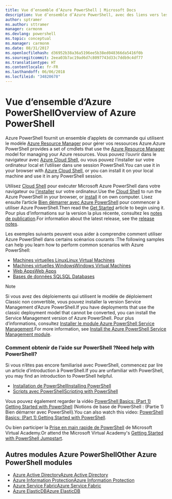 ```yaml
---
title: Vue d’ensemble d’Azure PowerShell | Microsoft Docs
description: Vue d’ensemble d’Azure PowerShell, avec des liens vers les procédures d’installation et de configuration.
author: sptramer
ms.author: sttramer
manager: carmonm
ms.devlang: powershell
ms.topic: conceptual
ms.manager: carmonm
ms.date: 08/31/2017
ms.openlocfilehash: d36952b38a36a5196ee5b38ed048366da5416f0b
ms.sourcegitcommit: 2eea03b7ac19ad6d7c8097743d33c7ddb9c4df77
ms.translationtype: HT
ms.contentlocale: fr-FR
ms.lasthandoff: 06/06/2018
ms.locfileid: "34820678"
---
```

# <a name="overview-of-azure-powershell"></a><span data-ttu-id="0cfc2-103">Vue d’ensemble d’Azure PowerShell</span><span class="sxs-lookup"><span data-stu-id="0cfc2-103">Overview of Azure PowerShell</span></span>

<span data-ttu-id="0cfc2-104">Azure PowerShell fournit un ensemble d’applets de commande qui utilisent le modèle [Azure Resource Manager](/azure/azure-resource-manager/resource-group-overview) pour gérer vos ressources Azure.</span><span class="sxs-lookup"><span data-stu-id="0cfc2-104">Azure PowerShell provides a set of cmdlets that use the [Azure Resource Manager](/azure/azure-resource-manager/resource-group-overview) model for managing your Azure resources.</span></span> <span data-ttu-id="0cfc2-105">Vous pouvez l’ouvrir dans le navigateur avec [Azure Cloud Shell](/azure/cloud-shell/overview), ou vous pouvez l’installer sur votre ordinateur local et l’utiliser dans une session PowerShell.</span><span class="sxs-lookup"><span data-stu-id="0cfc2-105">You can use it in your browser with [Azure Cloud Shell](/azure/cloud-shell/overview), or you can install it on your local machine and use it in any PowerShell session.</span></span>

<span data-ttu-id="0cfc2-106">Utilisez [Cloud Shell](/azure/cloud-shell/overview) pour exécuter Microsoft Azure PowerShell dans votre navigateur ou [l’installer](install-azurerm-ps.md) sur votre ordinateur.</span><span class="sxs-lookup"><span data-stu-id="0cfc2-106">Use the [Cloud Shell](/azure/cloud-shell/overview) to run the Azure PowerShell in your browser, or [install](install-azurerm-ps.md) it on own computer.</span></span> <span data-ttu-id="0cfc2-107">Lisez ensuite l’article [Bien démarrer avec Azure PowerShell](get-started-azureps.md) pour commencer à utiliser Azure PowerShell.</span><span class="sxs-lookup"><span data-stu-id="0cfc2-107">Then read the [Get Started](get-started-azureps.md) article to begin using it.</span></span> <span data-ttu-id="0cfc2-108">Pour plus d’informations sur la version la plus récente, consultez les [notes de publication](release-notes-azureps.md).</span><span class="sxs-lookup"><span data-stu-id="0cfc2-108">For information about the latest release, see the [release notes](release-notes-azureps.md).</span></span>

<span data-ttu-id="0cfc2-109">Les exemples suivants peuvent vous aider à comprendre comment utiliser Azure PowerShell dans certains scénarios courants :</span><span class="sxs-lookup"><span data-stu-id="0cfc2-109">The following samples can help you learn how to perform common scenarios with Azure PowerShell:</span></span>

* [<span data-ttu-id="0cfc2-110">Machines virtuelles Linux</span><span class="sxs-lookup"><span data-stu-id="0cfc2-110">Linux Virtual Machines</span></span>](/azure/virtual-machines/virtual-machines-linux-powershell-samples?toc=/powershell/azure/toc.json)
* [<span data-ttu-id="0cfc2-111">Machines virtuelles Windows</span><span class="sxs-lookup"><span data-stu-id="0cfc2-111">Windows Virtual Machines</span></span>](/azure/virtual-machines/virtual-machines-windows-powershell-samples?toc=/powershell/azure/toc.json)
* [<span data-ttu-id="0cfc2-112">Web Apps</span><span class="sxs-lookup"><span data-stu-id="0cfc2-112">Web Apps</span></span>](/azure/app-service-web/app-service-powershell-samples?toc=/powershell/azure/toc.json)
* [<span data-ttu-id="0cfc2-113">Bases de données SQL</span><span class="sxs-lookup"><span data-stu-id="0cfc2-113">SQL Databases</span></span>](/azure/sql-database/sql-database-powershell-samples?toc=/powershell/azure/toc.json)

> [!NOTE]
> <span data-ttu-id="0cfc2-114">Si vous avez des déploiements qui utilisent le modèle de déploiement Classic non convertible, vous pouvez installer la version Service Management d’Azure PowerShell.</span><span class="sxs-lookup"><span data-stu-id="0cfc2-114">If you have deployments that use the classic deployment model that cannot be converted, you can install the Service Management version of Azure PowerShell.</span></span> <span data-ttu-id="0cfc2-115">Pour plus d’informations, consultez [Installer le module Azure PowerShell Service Management](/powershell/azure/servicemanagement/install-azure-ps).</span><span class="sxs-lookup"><span data-stu-id="0cfc2-115">For more information, see [Install the Azure PowerShell Service Management module](/powershell/azure/servicemanagement/install-azure-ps).</span></span>


### <a name="need-help-with-powershell"></a><span data-ttu-id="0cfc2-116">Comment obtenir de l’aide sur PowerShell ?</span><span class="sxs-lookup"><span data-stu-id="0cfc2-116">Need help with PowerShell?</span></span>

<span data-ttu-id="0cfc2-117">Si vous n’êtes pas encore familiarisé avec PowerShell, commencez par lire un article d’introduction à PowerShell.</span><span class="sxs-lookup"><span data-stu-id="0cfc2-117">If you are unfamiliar with PowerShell, you may find an introduction to PowerShell helpful.</span></span>

* [<span data-ttu-id="0cfc2-118">Installation de PowerShell</span><span class="sxs-lookup"><span data-stu-id="0cfc2-118">Installing PowerShell</span></span>](/powershell/scripting/installing-windows-powershell)
* [<span data-ttu-id="0cfc2-119">Scripts avec PowerShell</span><span class="sxs-lookup"><span data-stu-id="0cfc2-119">Scripting with PowerShell</span></span>](/powershell/scripting/scripting-with-windows-powershell)

<span data-ttu-id="0cfc2-120">Vous pouvez également regarder la vidéo [PowerShell Basics: (Part 1) Getting Started with PowerShell](https://channel9.msdn.com/Blogs/Taste-of-Premier/PowerShellBasicsPart1) (Notions de base de PowerShell : (Partie 1) Bien démarrer avec PowerShell).</span><span class="sxs-lookup"><span data-stu-id="0cfc2-120">You can also watch this video: [PowerShell Basics: (Part 1) Getting Started with PowerShell](https://channel9.msdn.com/Blogs/Taste-of-Premier/PowerShellBasicsPart1).</span></span>

<span data-ttu-id="0cfc2-121">Ou bien participer la [Prise en main rapide de PowerShell](https://mva.microsoft.com/liveevents/powershell-jumpstart) de Microsoft Virtual Academy.</span><span class="sxs-lookup"><span data-stu-id="0cfc2-121">Or attend the Microsoft Virtual Academy's [Getting Started with PowerShell Jumpstart](https://mva.microsoft.com/liveevents/powershell-jumpstart).</span></span>

## <a name="other-azure-powershell-modules"></a><span data-ttu-id="0cfc2-122">Autres modules Azure PowerShell</span><span class="sxs-lookup"><span data-stu-id="0cfc2-122">Other Azure PowerShell modules</span></span>

* [<span data-ttu-id="0cfc2-123">Azure Active Directory</span><span class="sxs-lookup"><span data-stu-id="0cfc2-123">Azure Active Directory</span></span>](/powershell/azure/active-directory/)
* [<span data-ttu-id="0cfc2-124">Azure Information Protection</span><span class="sxs-lookup"><span data-stu-id="0cfc2-124">Azure Information Protection</span></span>](/powershell/azure/aip/)
* [<span data-ttu-id="0cfc2-125">Azure Service Fabric</span><span class="sxs-lookup"><span data-stu-id="0cfc2-125">Azure Service Fabric</span></span>](/powershell/azure/service-fabric/)
* [<span data-ttu-id="0cfc2-126">Azure ElasticDB</span><span class="sxs-lookup"><span data-stu-id="0cfc2-126">Azure ElasticDB</span></span>](/powershell/azure/elasticdbjobs/)
